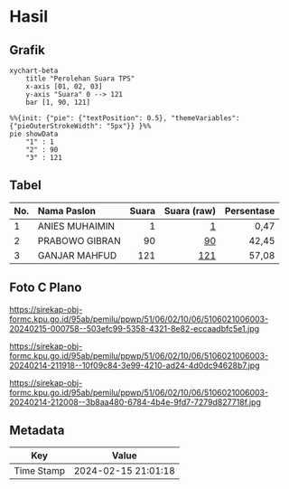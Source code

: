 # Hasil

## Grafik

```mermaid
xychart-beta
    title "Perolehan Suara TPS"
    x-axis [01, 02, 03]
    y-axis "Suara" 0 --> 121
    bar [1, 90, 121]
```

```mermaid
%%{init: {"pie": {"textPosition": 0.5}, "themeVariables": {"pieOuterStrokeWidth": "5px"}} }%%
pie showData
    "1" : 1
    "2" : 90
    "3" : 121
```

## Tabel

| No. | Nama Paslon    | Suara | Suara (raw) | Persentase |
|:--- |:-------------- | -----:| -----------:| ----------:|
| 1   | ANIES MUHAIMIN | 1     | [1][p-1]    | 0,47       |
| 2   | PRABOWO GIBRAN | 90    | [90][p-2]   | 42,45      |
| 3   | GANJAR MAHFUD  | 121   | [121][p-3]  | 57,08      |


[p-1]: https://github.com/gigit-pemilu/pemilu-2024-51-bali/blob/main/pilpres/hitung-suara/sub/51-bali/sub/06-bangli/sub/02-bangli/sub/1006-kubu/sub/003-tps/sub/paslon-1.txt
[p-2]: https://github.com/gigit-pemilu/pemilu-2024-51-bali/blob/main/pilpres/hitung-suara/sub/51-bali/sub/06-bangli/sub/02-bangli/sub/1006-kubu/sub/003-tps/sub/paslon-2.txt
[p-3]: https://github.com/gigit-pemilu/pemilu-2024-51-bali/blob/main/pilpres/hitung-suara/sub/51-bali/sub/06-bangli/sub/02-bangli/sub/1006-kubu/sub/003-tps/sub/paslon-3.txt

## Foto C Plano

https://sirekap-obj-formc.kpu.go.id/95ab/pemilu/ppwp/51/06/02/10/06/5106021006003-20240215-000758--503efc99-5358-4321-8e82-eccaadbfc5e1.jpg

https://sirekap-obj-formc.kpu.go.id/95ab/pemilu/ppwp/51/06/02/10/06/5106021006003-20240214-211918--10f09c84-3e99-4210-ad24-4d0dc94628b7.jpg

https://sirekap-obj-formc.kpu.go.id/95ab/pemilu/ppwp/51/06/02/10/06/5106021006003-20240214-212008--3b8aa480-6784-4b4e-9fd7-7279d827718f.jpg


## Metadata

| Key        | Value               |
| ---------- | ------------------- |
| Time Stamp | 2024-02-15 21:01:18 |



